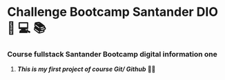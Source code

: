# Challenge Bootcamp Santander DIO :bank:   :computer: :books:



### Course fullstack Santander Bootcamp digital information one



1. _**This is my first project of course Git/ Github**_   :man_student: 

   

   
